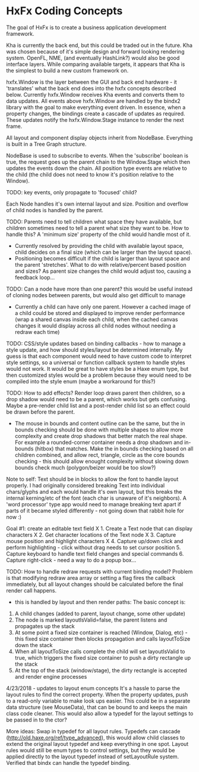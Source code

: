 # HxFx Coding Concepts

The goal of HxFx is to create a business application development framework.

Kha is currently the back end, but this could be traded out in the future. Kha was chosen because of it's simple design and forward looking rendering system. OpenFL, NME, (and eventually HashLink?) would also be good interface layers. While comparing available targets, it appears that Kha is the simplest to build a new custom framework on.

hxfx.Window is the layer between the GUI and back end hardware - it 'translates' what the back end does into the hxfx concepts described below. Currently hxfx.Window receives Kha events and converts them to data updates. All events above hxfx.Window are handled by the bindx2 library with the goal to make everything event driven. In essence, when a property changes, the bindings create a cascade of updates as required. These updates notify the hxfx.Window.Stage instance to render the next frame.

All layout and component display objects inherit from NodeBase. Everything is built in a Tree Graph structure.

NodeBase is used to subscribe to events. When the 'subscribe' boolean is true, the request goes up the parent chain to the Window.Stage which then updates the events down the chain. All position type events are relative to the child (the child does not need to know it's position relative to the Window).

TODO: key events, only propagate to 'focused' child?

Each Node handles it's own internal layout and size. Position and overflow of child nodes is handled by the parent.

TODO: Parents need to tell children what space they have available, but children sometimes need to tell a parent what size they want to be. How to handle this? A 'minimum size' property of the child would handle most of it.
- Currently resolved by providing the child with available layout space, child decides on a final size (which can be larger than the layout space).
- Positioning becomes difficult if the child is larger than layout space and the parent 'stretches'. What to do with relative/percent based position and sizes?
	As parent size changes the child would adjust too, causing a feedback loop...

TODO: Can a node have more than one parent? this would be useful instead of cloning nodes between parents, but would also get difficult to manage
- Currently a child can have only one parent. However a cached image of a child could be stored and displayed to improve render performance (wrap a shared canvas inside each child, when the cached canvas changes it would display across all child nodes without needing a redraw each time)

TODO: CSS/style updates based on binding callbacks - how to manage a style update, and how should styles/layout be determined internally. My guess is that each component would need to have custom code to interpret style settings, so a universal or function callback system to handle styles would not work. It would be great to have styles be a Haxe enum type, but then customized styles would be a problem because they would need to be compiled into the style enum (maybe a workaround for this?)

TODO: How to add effects? Render loop draws parent then children, so a drop shadow would need to be a parent, which works but gets confusing. Maybe a pre-render child list and a post-render child list so an effect could be drawn before the parent.
- The mouse in bounds and content outline can be the same, but the in bounds checking should be done with multiple shapes to allow more complexity and create drop shadows that better match the real shape. For example a rounded-corner container needs a drop shadown and in-bounds (hitbox) that matches. Make the in bounds checking based on all children combined, and allow rect, triangle, circle as the core bounds checking - this should allow enought complexity without slowing down bounds check much (polygon/beizer would be too slow?)

Note to self: Text should be in blocks to allow the font to handle layout properly. I had originally considered breaking Text into individual chars/glyphs and each would handle it's own layout, but this breaks the internal kerning/etc of the font (each char is unaware of it's neighbors). A 'word processor' type app would need to manage breaking text apart if parts of it became styled differently - not going down that rabbit hole for now :)

Goal #1: create an editable text field
X	1. Create a Text node that can display characters
X	2. Get character locations of the Text node
X	3. Capture mouse position and highlight characters
X	4. Capture up/down click and perform highlighting
	- click without drag needs to set cursor position
	5. Capture keyboard to handle text field changes and special commands
	6. Capture right-click - need a way to do a popup box...

TODO: How to handle redraw requests with current binding model? Problem is that modifying redraw area array or setting a flag fires the callback immediately, but all layout changes should be calculated before the final render call happens.
 - this is handled by layout and then render paths:
The basic concept is:
1. A child changes (added to parent, layout change, some other update)
2. The node is marked layoutIsValid=false, the parent listens and propagates up the stack
3. At some point a fixed size container is reached (Window, Dialog, etc) - this fixed size container then blocks propagation and calls layoutToSize down the stack
4. When all layoutToSize calls complete the child will set layoutIsValid to true, which triggers the fixed size container to push a dirty rectangle up the stack
5. At the top of the stack (window/stage), the dirty rectangle is accepted and render engine processes


4/23/2018 - updates to layout enum concepts
It's a hassle to parse the layout rules to find the correct property. When the property updates, push to a read-only variable to make look ups easier. This could be in a separate data structure (see MouseData), that can be bound to and keeps the main class code cleaner. This would also allow a typedef for the layout settings to be passed in to the ctor?

More ideas: Swap in typedef for all layout rules. Typedefs can cascade (http://old.haxe.org/ref/type_advanced), this would allow child classes to extend the original layout typedef and keep everything in one spot. Layout rules would still be enum types to control settings, but they would be applied directly to the layout typedef instead of setLayoutRule system. Verified that bindx can handle the typedef binding.